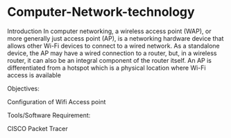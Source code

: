 # Computer-Network-technology
Introduction
In computer networking, a wireless access point (WAP), or more generally just access point (AP), is a networking hardware device that allows other Wi-Fi devices to connect to a wired network. As a standalone device, the AP may have a wired connection to a router, but, in a wireless router, it can also be an integral component of the router itself. An AP is differentiated from a hotspot which is a physical location where Wi-Fi access is available

Objectives:

Configuration of Wifi Access point

Tools/Software Requirement:

CISCO Packet Tracer

